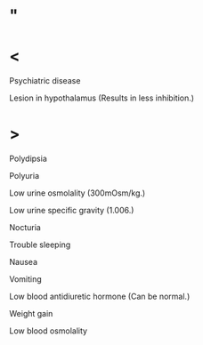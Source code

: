 # "

# <

Psychiatric disease

Lesion in hypothalamus
(Results in less inhibition.)

# >

Polydipsia

Polyuria

Low urine osmolality
(300mOsm/kg.)

Low urine specific gravity
(1.006.)

Nocturia

Trouble sleeping

Nausea

Vomiting

Low blood antidiuretic hormone
(Can be normal.)

Weight gain

Low blood osmolality
